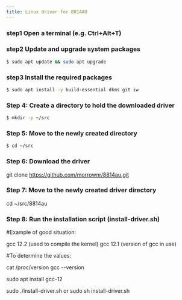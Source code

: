 ```yaml
---
title: Linux driver for 8814AU
---
```



### step1 Open a terminal (e.g. Ctrl+Alt+T)

### step2 Update and upgrade system packages

``` bash
$ sudo apt update && sudo apt upgrade
```

### step3 Install the required packages

``` bash
$ sudo apt install -y build-essential dkms git iw
```

### Step 4: Create a directory to hold the downloaded driver

``` bash
$ mkdir -p ~/src
```


### Step 5: Move to the newly created directory

``` bash
$ cd ~/src
```

### Step 6: Download the driver
git clone https://github.com/morrownr/8814au.git

### Step 7: Move to the newly created driver directory
cd ~/src/8814au

### Step 8: Run the installation script (install-driver.sh)

#Example of good situation:

gcc 12.2 (used to compile the kernel)
gcc 12.1 (version of gcc in use)

#To determine the values:

cat /proc/version
gcc --version

sudo apt install gcc-12

sudo ./install-driver.sh or sudo sh install-driver.sh

